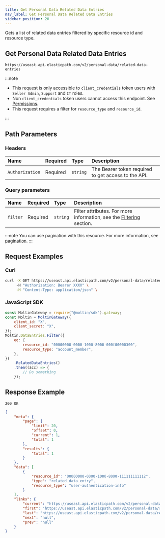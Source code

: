 ```yaml
---
title: Get Personal Data Related Data Entries
nav_label: Get Personal Data Related Data Entries
sidebar_position: 20
---
```


Gets a list of related data entries filtered by specific resource id and resource type.

## Get Personal Data Related Data Entries

```http
https://useast.api.elasticpath.com/v2/personal-data/related-data-entries
```

:::note

- This request is only accessible to `client_credentials` token users with `Seller Admin`, `Support` and `IT` roles.
- Non `client_credentials` token users cannot access this endpoint. See [Permissions](/guides/Getting%20Started/authentication/Tokens/permissions).
- This request requires a filter for `resource_type` and `resource_id`.

:::

## Path Parameters

### Headers

| Name            | Required | Type     | Description                          |
|:----------------|:---------|:---------|:-------------------------------------|
| `Authorization` | Required | `string` | The Bearer token required to get access to the API. |

### Query parameters

| Name     | Required | Type     | Description                                 |
|:---------|:---------|:---------|:--------------------------------------------|
| `filter` | Required | `string` | Filter attributes. For more information, see the [Filtering](/docs/commerce-cloud/personal-data/personal-data-logs-api/personal-data-logs-api-overview#filtering) section. |

:::note
You can use pagination with this resource. For more information, see [pagination](/guides/Getting%20Started/api-overview/pagination).
:::

## Request Examples

### Curl

```bash
curl -X GET https://useast.api.elasticpath.com/v2/personal-data/related-data-entries?filter=eq(resource_type,account_member):eq(resource_id,00000000-0000-1000-8000-000f00000300) \
     -H "Authorization: Bearer XXXX" \
     -H "Content-Type: application/json" \
```

### JavaScript SDK

```javascript
const MoltinGateway = require("@moltin/sdk").gateway;
const Moltin = MoltinGateway({
    client_id: "X",
    client_secret: "X",
});
Moltin.DataEntries.Filter({
    eq: {
        resource_id: "00000000-0000-1000-8000-000f00000300",
        resource_type: "account_member",
    },
})
    .RelatedDataEntries()
    .then((acc) => {
        // Do something
    });
```

## Response Example

`200 OK`

```json
{
    "meta": {
        "page": {
            "limit": 20,
            "offset": 0,
            "current": 1,
            "total": 1
        },
        "results": {
            "total": 1
        }
    },
    "data": [
        {
            "resource_id": "00000000-0000-1000-8000-111111111112",
            "type": "related_data_entry",
            "resource_type": "user-authentication-info"
        }
    ],
    "links": {
        "current": "https://useast.api.elasticpath.com/v2/personal-data/related-data-entries?page[offset]=0&page[limit]=20",
        "first": "https://useast.api.elasticpath.com/v2/personal-data/related-data-entries?page[limit]=20&page[offset]=0",
        "last": "https://useast.api.elasticpath.com/v2/personal-data/related-data-entries?page[offset]=0&page[limit]=20",
        "next": "null",
        "prev": "null"
    }
}
```
